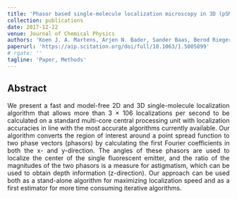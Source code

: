 ```yaml
---
title: 'Phasor based single-molecule localization microscopy in 3D (pSMLM-3D): An algorithm for MHz localization rates using standard CPUs'
collection: publications
date: 2017-12-22
venue: Journal of Chemical Physics
authors: 'Koen J. A. Martens, Arjen N. Bader, Sander Baas, Bernd Rieger, and  Johannes Hohlbein'
paperurl: 'https://aip.scitation.org/doi/full/10.1063/1.5005899'
# rgate: ''
tagline: 'Paper, Methods'
---
```


<h2> Abstract </h2>
<p align= "justify">
We present a fast and model-free 2D and 3D single-molecule localization algorithm that allows more than 3 × 106 localizations per second to be calculated on a standard multi-core central processing unit with localization accuracies in line with the most accurate algorithms currently available. Our algorithm converts the region of interest around a point spread function to two phase vectors (phasors) by calculating the first Fourier coefficients in both the x- and y-direction. The angles of these phasors are used to localize the center of the single fluorescent emitter, and the ratio of the magnitudes of the two phasors is a measure for astigmatism, which can be used to obtain depth information (z-direction). Our approach can be used both as a stand-alone algorithm for maximizing localization speed and as a first estimator for more time consuming iterative algorithms.
